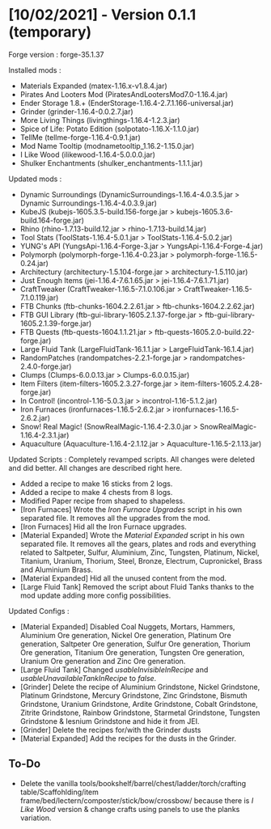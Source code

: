 # [10/02/2021] - Version 0.1.1 (temporary)  
Forge version : forge-35.1.37  

Installed mods :
- Materials Expanded (matex-1.16.x-v1.8.4.jar)
- Pirates And Looters Mod (PiratesAndLootersMod7.0-1.16.4.jar)
- Ender Storage 1.8.+ (EnderStorage-1.16.4-2.7.1.166-universal.jar)
- Grinder (grinder-1.16.4-0.0.2.7.jar)
- More Living Things (livingthings-1.16.4-1.2.3.jar)
- Spice of Life: Potato Edition (solpotato-1.16.X-1.1.0.jar)
- TellMe (tellme-forge-1.16.4-0.9.1.jar)
- Mod Name Tooltip (modnametooltip_1.16.2-1.15.0.jar)
- I Like Wood (ilikewood-1.16.4-5.0.0.0.jar)
- Shulker Enchantments (shulker_enchantments-1.1.1.jar)

Updated mods :
- Dynamic Surroundings (DynamicSurroundings-1.16.4-4.0.3.5.jar > Dynamic Surroundings-1.16.4-4.0.3.9.jar)
- KubeJS (kubejs-1605.3.5-build.156-forge.jar > kubejs-1605.3.6-build.164-forge.jar)
- Rhino (rhino-1.7.13-build.12.jar > rhino-1.7.13-build.14.jar)
- Tool Stats (ToolStats-1.16.4-5.0.1.jar > ToolStats-1.16.4-5.0.2.jar)
- YUNG's API (YungsApi-1.16.4-Forge-3.jar > YungsApi-1.16.4-Forge-4.jar)
- Polymorph (polymorph-forge-1.16.4-0.23.jar > polymorph-forge-1.16.5-0.24.jar)
- Architectury (architectury-1.5.104-forge.jar > architectury-1.5.110.jar)
- Just Enough Items (jei-1.16.4-7.6.1.65.jar > jei-1.16.4-7.6.1.71.jar)
- CraftTweaker (CraftTweaker-1.16.5-7.1.0.106.jar > CraftTweaker-1.16.5-7.1.0.119.jar)
- FTB Chunks (ftb-chunks-1604.2.2.61.jar > ftb-chunks-1604.2.2.62.jar)
- FTB GUI Library (ftb-gui-library-1605.2.1.37-forge.jar > ftb-gui-library-1605.2.1.39-forge.jar)
- FTB Quests (ftb-quests-1604.1.1.21.jar > ftb-quests-1605.2.0-build.22-forge.jar)
- Large Fluid Tank (LargeFluidTank-16.1.1.jar > LargeFluidTank-16.1.4.jar)
- RandomPatches (randompatches-2.2.1-forge.jar > randompatches-2.4.0-forge.jar)
- Clumps (Clumps-6.0.0.13.jar > Clumps-6.0.0.15.jar)
- Item Filters (item-filters-1605.2.3.27-forge.jar > item-filters-1605.2.4.28-forge.jar)
- In Control! (incontrol-1.16-5.0.3.jar > incontrol-1.16-5.1.2.jar)
- Iron Furnaces (ironfurnaces-1.16.5-2.6.2.jar > ironfurnaces-1.16.5-2.6.2.jar)
- Snow! Real Magic! (SnowRealMagic-1.16.4-2.3.0.jar > SnowRealMagic-1.16.4-2.3.1.jar)
- Aquaculture (Aquaculture-1.16.4-2.1.12.jar > Aquaculture-1.16.5-2.1.13.jar)


Updated Scripts :
Completely revamped scripts. All changes were deleted and did better. All changes are described right here.

- Added a recipe to make 16 sticks from 2 logs.
- Added a recipe to make 4 chests from 8 logs.
- Modified Paper recipe from shaped to shapeless.
- [Iron Furnaces] Wrote the *Iron Furnace Upgrades* script in his own separated file. It removes all the upgrades from the mod.
- [Iron Furnaces] Hid all the Iron Furnace upgrades.
- [Material Expanded] Wrote the *Material Expanded* script in his own separated file. It removes all the gears, plates and rods and everything related to Saltpeter, Sulfur, Aluminium, Zinc, Tungsten, Platinum, Nickel, Titanium, Uranium, Thorium, Steel, Bronze, Electrum, Cupronickel, Brass and Aluminium Brass.
- [Material Expanded] Hid all the unused content from the mod.
- [Large Fluid Tank] Removed the script about Fluid Tanks thanks to the mod update adding more config possibilities.

Updated Configs :
- [Material Expanded] Disabled Coal Nuggets, Mortars, Hammers, Aluminium Ore generation, Nickel Ore generation, Platinum Ore generation, Saltpeter Ore generation, Sulfur Ore generation, Thorium Ore generation, Titanium Ore generation, Tungsten Ore generation, Uranium Ore generation and Zinc Ore generation.
- [Large Fluid Tank] Changed *usableInvisibleInRecipe* and *usableUnavailableTankInRecipe* to *false*.
- [Grinder] Delete the recipe of Aluminium Grindstone, Nickel Grindstone, Platinum Grindstone, Mercury Grindstone, Zinc Grindstone, Bismuth Grindstone, Uranium Grindstone, Ardite Grindstone, Cobalt Grindstone, Zitrite Grindstone, Rainbow Grindstone, Starmetal Grindstone, Tungsten Grindstone & Iesnium Grindstone and hide it from JEI.
- [Grinder] Delete the recipes for/with the Grinder dusts
- [Material Expanded] Add the recipes for the dusts in the Grinder.

## To-Do

- Delete the vanilla tools/bookshelf/barrel/chest/ladder/torch/crafting table/Scaffohlding/item frame/bed/lectern/composter/stick/bow/crossbow/ because there is *I Like Wood* version & change crafts using panels to use the planks variation.
